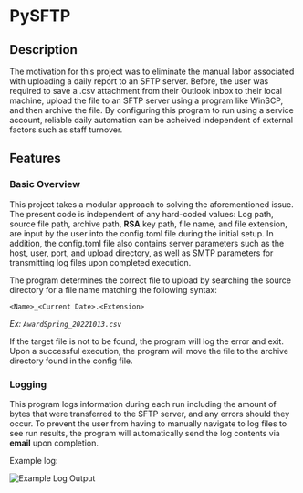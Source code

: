 # PySFTP

## Description

The motivation for this project was to eliminate the manual labor associated with uploading a daily report to an SFTP server. Before, the user was required to save a .csv attachment from their Outlook inbox to their local machine, upload the file to an SFTP server using a program like WinSCP, and then archive the file. By configuring this program to run using a service account, reliable daily automation can be acheived independent of external factors such as staff turnover.

## Features

### Basic Overview

This project takes a modular approach to solving the aforementioned issue. The present code is independent of any hard-coded values: Log path, source file path, archive path, **RSA** key path, file name, and file extension, are input by the user into the config.toml file during the initial setup. In addition, the config.toml file also contains server parameters such as the host, user, port, and upload directory, as well as SMTP parameters for transmitting log files upon completed execution.

The program determines the correct file to upload by searching the source directory for a file name matching the following syntax:

`<Name>_<Current Date>.<Extension>`

*Ex: `AwardSpring_20221013.csv`*

If the target file is not to be found, the program will log the error and exit. Upon a successful execution, the program will move the file to the archive directory found in the config file.

### Logging

This program logs information during each run including the amount of bytes that were transferred to the SFTP server, and any errors should they occur. To prevent the user from having to manually navigate to log files to see run results, the program will automatically send the log contents via **email** upon completion.

Example log:

![Example Log Output](https://awilmes-github-artifacts.s3.amazonaws.com/awilmes-pysftp/log.PNG "Example Log Output")


